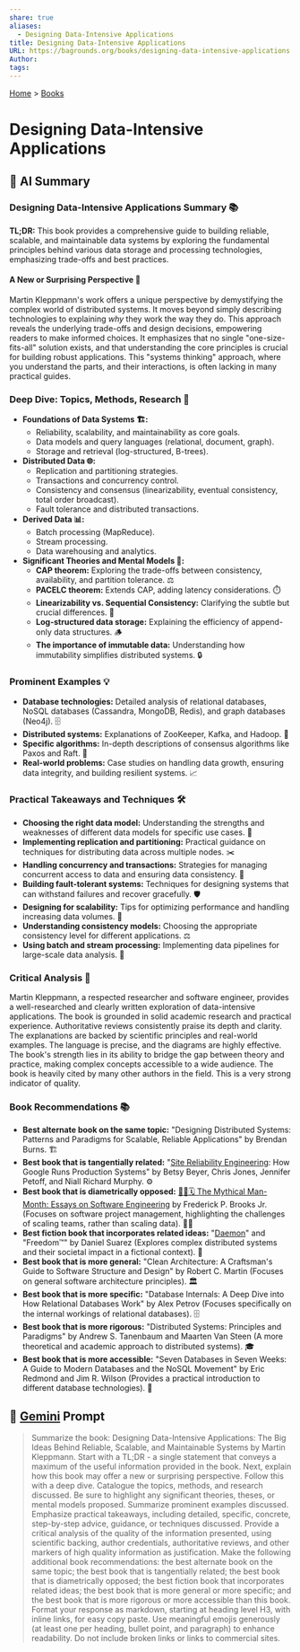 ```yaml
---
share: true
aliases:
  - Designing Data-Intensive Applications
title: Designing Data-Intensive Applications
URL: https://bagrounds.org/books/designing-data-intensive-applications
Author: 
tags: 
---
```

[Home](../index.md) > [Books](./index.md)  
# Designing Data-Intensive Applications  
## 🤖 AI Summary  
### Designing Data-Intensive Applications Summary 📚  
**TL;DR:** This book provides a comprehensive guide to building reliable, scalable, and maintainable data systems by exploring the fundamental principles behind various data storage and processing technologies, emphasizing trade-offs and best practices.  
  
#### **A New or Surprising Perspective 🤯**  
Martin Kleppmann's work offers a unique perspective by demystifying the complex world of distributed systems. It moves beyond simply describing technologies to explaining *why* they work the way they do. This approach reveals the underlying trade-offs and design decisions, empowering readers to make informed choices. It emphasizes that no single "one-size-fits-all" solution exists, and that understanding the core principles is crucial for building robust applications. This "systems thinking" approach, where you understand the parts, and their interactions, is often lacking in many practical guides.  
  
### Deep Dive: Topics, Methods, Research 🔬  
* **Foundations of Data Systems 🏗️:**  
    * Reliability, scalability, and maintainability as core goals.  
    * Data models and query languages (relational, document, graph).  
    * Storage and retrieval (log-structured, B-trees).  
* **Distributed Data 🌐:**  
    * Replication and partitioning strategies.  
    * Transactions and concurrency control.  
    * Consistency and consensus (linearizability, eventual consistency, total order broadcast).  
    * Fault tolerance and distributed transactions.  
* **Derived Data 📊:**  
    * Batch processing (MapReduce).  
    * Stream processing.  
    * Data warehousing and analytics.  
* **Significant Theories and Mental Models 🧠:**  
    * **CAP theorem:** Exploring the trade-offs between consistency, availability, and partition tolerance. ⚖️  
    * **PACELC theorem:** Extends CAP, adding latency considerations. ⏱️  
    * **Linearizability vs. Sequential Consistency:** Clarifying the subtle but crucial differences. 🧐  
    * **Log-structured data storage:** Explaining the efficiency of append-only data structures. 🪵  
    * **The importance of immutable data:** Understanding how immutability simplifies distributed systems. 🔒  
  
### Prominent Examples 💡  
* **Database technologies:** Detailed analysis of relational databases, NoSQL databases (Cassandra, MongoDB, Redis), and graph databases (Neo4j). 🗄️  
* **Distributed systems:** Explanations of ZooKeeper, Kafka, and Hadoop. 🐘  
* **Specific algorithms:** In-depth descriptions of consensus algorithms like Paxos and Raft. 🤝  
* **Real-world problems:** Case studies on handling data growth, ensuring data integrity, and building resilient systems. 📈  
  
### Practical Takeaways and Techniques 🛠️  
* **Choosing the right data model:** Understanding the strengths and weaknesses of different data models for specific use cases. 🎯  
* **Implementing replication and partitioning:** Practical guidance on techniques for distributing data across multiple nodes. ✂️  
* **Handling concurrency and transactions:** Strategies for managing concurrent access to data and ensuring data consistency. 🚦  
* **Building fault-tolerant systems:** Techniques for designing systems that can withstand failures and recover gracefully. 🛡️  
* **Designing for scalability:** Tips for optimizing performance and handling increasing data volumes. 🚀  
* **Understanding consistency models:** Choosing the appropriate consistency level for different applications. ⚖️  
* **Using batch and stream processing:** Implementing data pipelines for large-scale data analysis. 🌊  
  
### Critical Analysis 🧐  
Martin Kleppmann, a respected researcher and software engineer, provides a well-researched and clearly written exploration of data-intensive applications. The book is grounded in solid academic research and practical experience. Authoritative reviews consistently praise its depth and clarity. The explanations are backed by scientific principles and real-world examples. The language is precise, and the diagrams are highly effective. The book's strength lies in its ability to bridge the gap between theory and practice, making complex concepts accessible to a wide audience. The book is heavily cited by many other authors in the field. This is a very strong indicator of quality.  
  
### Book Recommendations 📚  
* **Best alternate book on the same topic:** "Designing Distributed Systems: Patterns and Paradigms for Scalable, Reliable Applications" by Brendan Burns. 🏗️  
* **Best book that is tangentially related:** "[Site Reliability Engineering](./site-reliability-engineering.md): How Google Runs Production Systems" by Betsy Beyer, Chris Jones, Jennifer Petoff, and Niall Richard Murphy. ⚙️  
* **Best book that is diametrically opposed:** [🦄👤🗓️ The Mythical Man-Month: Essays on Software Engineering](./the-mythical-man-month.md) by Frederick P. Brooks Jr. (Focuses on software project management, highlighting the challenges of scaling teams, rather than scaling data). 🧑‍💻  
* **Best fiction book that incorporates related ideas:** "[Daemon](./daemon.md)" and "Freedom™" by Daniel Suarez (Explores complex distributed systems and their societal impact in a fictional context). 🤖  
* **Best book that is more general:** "Clean Architecture: A Craftsman's Guide to Software Structure and Design" by Robert C. Martin (Focuses on general software architecture principles). 🏛️  
* **Best book that is more specific:** "Database Internals: A Deep Dive into How Relational Databases Work" by Alex Petrov (Focuses specifically on the internal workings of relational databases). 🗄️  
* **Best book that is more rigorous:** "Distributed Systems: Principles and Paradigms" by Andrew S. Tanenbaum and Maarten Van Steen (A more theoretical and academic approach to distributed systems). 🎓  
* **Best book that is more accessible:** "Seven Databases in Seven Weeks: A Guide to Modern Databases and the NoSQL Movement" by Eric Redmond and Jim R. Wilson (Provides a practical introduction to different database technologies). 📖  
  
## 💬 [Gemini](https://gemini.google.com) Prompt  
> Summarize the book: Designing Data-Intensive Applications: The Big Ideas Behind Reliable, Scalable, and Maintainable Systems by Martin Kleppmann. Start with a TL;DR - a single statement that conveys a maximum of the useful information provided in the book. Next, explain how this book may offer a new or surprising perspective. Follow this with a deep dive. Catalogue the topics, methods, and research discussed. Be sure to highlight any significant theories, theses, or mental models proposed. Summarize prominent examples discussed. Emphasize practical takeaways, including detailed, specific, concrete, step-by-step advice, guidance, or techniques discussed. Provide a critical analysis of the quality of the information presented, using scientific backing, author credentials, authoritative reviews, and other markers of high quality information as justification. Make the following additional book recommendations: the best alternate book on the same topic; the best book that is tangentially related; the best book that is diametrically opposed; the best fiction book that incorporates related ideas; the best book that is more general or more specific; and the best book that is more rigorous or more accessible than this book. Format your response as markdown, starting at heading level H3, with inline links, for easy copy paste. Use meaningful emojis generously (at least one per heading, bullet point, and paragraph) to enhance readability. Do not include broken links or links to commercial sites.